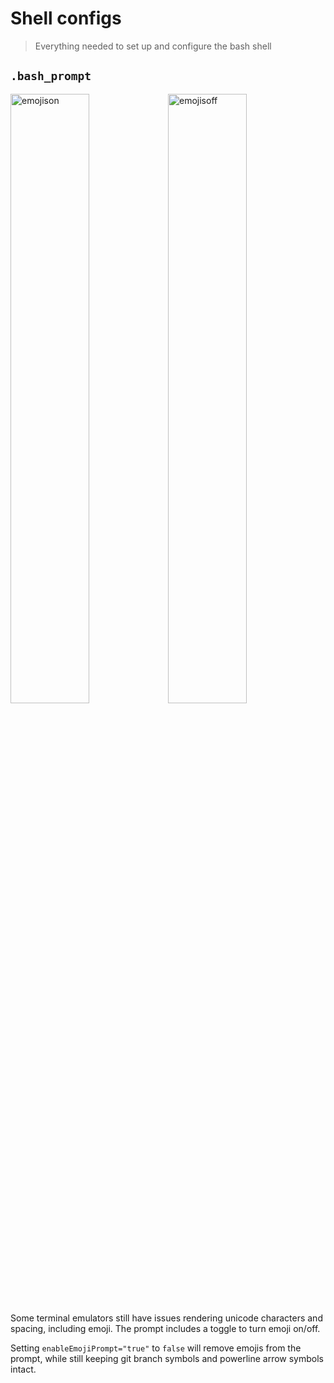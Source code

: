 # Shell configs
> Everything needed to set up and configure the bash shell

## `.bash_prompt`
<img width="50%" alt="emojison" src="https://cloud.githubusercontent.com/assets/3360588/24471204/fc1dbee4-1486-11e7-8fdd-02c78edfc74c.png"><img width="50%" alt="emojisoff" src="https://cloud.githubusercontent.com/assets/3360588/24471195/f7a60cfe-1486-11e7-8042-1de63eb8dd2b.png">
Some terminal emulators still have issues rendering unicode characters and spacing, including emoji. The prompt includes a toggle to turn emoji on/off.

Setting `enableEmojiPrompt="true"` to `false` will remove emojis from the prompt, while still keeping git branch symbols and powerline arrow symbols intact.

